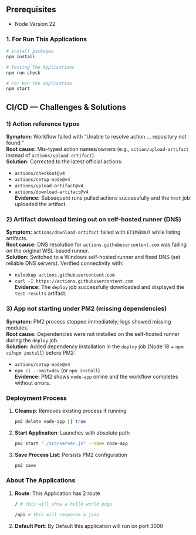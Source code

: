 ## Prerequisites

- Node Version 22

### 1. For Run This Applications

```bash
# install packages
npm install

# Testing The Applications
npm run check

# For Run the application
npm start
```

## CI/CD — Challenges & Solutions

### 1) Action reference typos

**Symptom:** Workflow failed with “Unable to resolve action … repository not found.”  
**Root cause:** Mis-typed action names/owners (e.g., `action/upload-artifact` instead of `actions/upload-artifact`).  
**Solution:** Corrected to the latest official actions:

- `actions/checkout@v4`
- `actions/setup-node@v4`
- `actions/upload-artifact@v4`
- `actions/download-artifact@v4`  
  **Evidence:** Subsequent runs pulled actions successfully and the `test` job uploaded the artifact.

### 2) Artifact download timing out on self-hosted runner (DNS)

**Symptom:** `actions/download-artifact` failed with `ETIMEDOUT` while listing artifacts.  
**Root cause:** DNS resolution for `actions.githubusercontent.com` was failing on the original WSL-based runner.  
**Solution:** Switched to a Windows self-hosted runner and fixed DNS (set reliable DNS servers). Verified connectivity with:

- `nslookup actions.githubusercontent.com`
- `curl -I https://actions.githubusercontent.com`  
  **Evidence:** The `deploy` job successfully downloaded and displayed the `test-results` artifact.

### 3) App not starting under PM2 (missing dependencies)

**Symptom:** PM2 process stopped immediately; logs showed missing modules.  
**Root cause:** Dependencies were not installed on the self-hosted runner during the `deploy` job.  
**Solution:** Added dependency installation in the `deploy` job (Node 18 + `npm ci`/`npm install`) before PM2:

- `actions/setup-node@v4`
- `npm ci --omit=dev` (or `npm install`)  
  **Evidence:** PM2 shows `node-app` online and the workflow completes without errors.

### Deployment Process

1. **Cleanup**: Removes existing process if running

   ```bash
   pm2 delete node-app || true
   ```

2. **Start Application**: Launches with absolute path

   ```bash
   pm2 start "./src/server.js" --name node-app
   ```

3. **Save Process List**: Persists PM2 configuration
   ```bash
   pm2 save
   ```

### About The Applications

1. **Route**: This Application has 2 route

   ```bash
   / # this will show a hello world page
   ```

   ```bash
   /api # this will response a json
   ```

2. **Default Port**: By Default this application will run on port 3000
